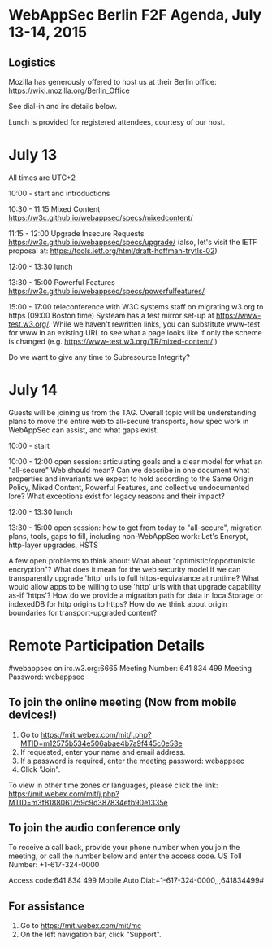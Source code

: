 WebAppSec Berlin F2F Agenda, July 13-14, 2015
=============================================

Logistics
---------
Mozilla has generously offered to host us at their Berlin office:
https://wiki.mozilla.org/Berlin_Office

See dial-in and irc details below.

Lunch is provided for registered attendees, courtesy of our host.

July 13
=======

All times are UTC+2

10:00 - start and introductions

10:30 - 11:15 Mixed Content https://w3c.github.io/webappsec/specs/mixedcontent/

11:15 - 12:00 Upgrade Insecure Requests https://w3c.github.io/webappsec/specs/upgrade/ (also, let's visit the IETF proposal at: https://tools.ietf.org/html/draft-hoffman-trytls-02) 

12:00 - 13:30 lunch

13:30 - 15:00 Powerful Features https://w3c.github.io/webappsec/specs/powerfulfeatures/

15:00 - 17:00 teleconference with W3C systems staff on migrating w3.org to https (09:00 Boston time)
 Systeam has a test mirror set-up at https://www-test.w3.org/. While we haven't rewritten links, you can substitute www-test for www in an existing URL to see what a page looks like if only the scheme is changed (e.g. https://www-test.w3.org/TR/mixed-content/ )

Do we want to give any time to Subresource Integrity?

July 14
=======
Guests will be joining us from the TAG.
Overall topic will be understanding plans to move the entire web to all-secure transports,
how spec work in WebAppSec can assist, and what gaps exist.

10:00 - start

10:00 - 12:00 open session: articulating goals and a clear model for what an "all-secure" Web should mean?  Can we describe in one document what properties and invariants we expect to hold according to the Same Origin Policy, Mixed Content, Powerful Features, and collective undocumented lore?  What exceptions exist for legacy reasons and their impact?

12:00 - 13:30 lunch

13:30 - 15:00 open session: how to get from today to "all-secure", migration plans, tools, gaps to fill, including non-WebAppSec work: Let's Encrypt, http-layer upgrades, HSTS

A few open problems to think about: What about "optimistic/opportunistic encryption"?  What does it mean for the web security model if we can transparently upgrade 'http' urls to full https-equivalance at runtime?  What would allow apps to be willing to use 'http' urls with that upgrade capability as-if 'https'?   How do we provide a migration path for data in localStorage or indexedDB for http origins to https?  How do we think about origin boundaries for transport-upgraded content?


Remote Participation Details
============================
#webappsec on irc.w3.org:6665
Meeting Number: 641 834 499
Meeting Password: webappsec


To join the online meeting (Now from mobile devices!)
-------------------------------------------------------
1. Go to
https://mit.webex.com/mit/j.php?MTID=m12575b534e506abae4b7a9f445c0e53e
2. If requested, enter your name and email address.
3. If a password is required, enter the meeting password: webappsec
4. Click "Join".

To view in other time zones or languages, please click the link:
https://mit.webex.com/mit/j.php?MTID=m3f8188061759c9d387834efb90e1335e


To join the audio conference only
-------------------------------------------------------
To receive a call back, provide your phone number when you join the
meeting, or call the number below and enter the access code.
US Toll Number: +1-617-324-0000

Access code:641 834 499
Mobile Auto Dial:+1-617-324-0000,,,641834499#


For assistance
-------------------------------------------------------
1. Go to https://mit.webex.com/mit/mc
2. On the left navigation bar, click "Support".
